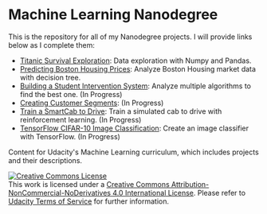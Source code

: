 # Machine Learning Nanodegree

This is the repository for all of my Nanodegree projects.  I will provide links below as I complete them:

* [Titanic Survival Exploration](https://github.com/thomasdunlap/machine-learning-nd/tree/master/projects/titanic_survival_exploration): Data exploration with Numpy and Pandas.
* [Predicting Boston Housing Prices](https://github.com/thomasdunlap/machine-learning-nd/tree/master/projects/boston_housing): Analyze Boston Housing market data with decision tree.
* [Building a Student Intervention System](https://github.com/thomasdunlap/machine-learning-nd/tree/master/projects/student_intervention): Analyze multiple algorithms to find the best one. (In Progress)
* [Creating Customer Segments](https://github.com/thomasdunlap/machine-learning-nd/tree/master/projects/customer_segments): (In Progress)
* [Train a SmartCab to Drive](https://github.com/thomasdunlap/machine-learning-nd/tree/master/projects/smartcab): Train a simulated cab to drive with reinforcement learning. (In Progress)
* [TensorFlow CIFAR-10 Image Classification](https://github.com/thomasdunlap/machine-learning-nd/tree/master/projects/image-classification): Create an image classifier with TensorFlow. (In Progress)

Content for Udacity's Machine Learning curriculum, which includes projects and their descriptions.

<a rel="license" href="http://creativecommons.org/licenses/by-nc-nd/4.0/"><img alt="Creative Commons License" style="border-width:0" src="https://i.creativecommons.org/l/by-nc-nd/4.0/88x31.png" /></a><br />This work is licensed under a <a rel="license" href="http://creativecommons.org/licenses/by-nc-nd/4.0/">Creative Commons Attribution-NonCommercial-NoDerivatives 4.0 International License</a>. Please refer to [Udacity Terms of Service](https://www.udacity.com/legal) for further information.
